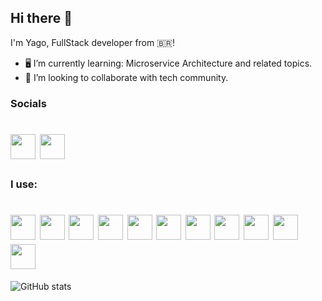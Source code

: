 ## Hi there 👋
I'm Yago, FullStack developer from 🇧🇷!

- 🖥️ I’m currently learning: Microservice Architecture and related topics. 
- 👯 I’m looking to collaborate with tech community. 

### Socials
<h1>
<a href="https://www.linkedin.com/in/yago-crispim-66b01619b/" target="blank" rel="noopener noreferrer"><img width='40px'  src="https://cdn.jsdelivr.net/gh/devicons/devicon/icons/linkedin/linkedin-original.svg" /></a>
<a href="https://twitter.com/Souza_R96" target="blank" rel="noopener noreferrer"><img width='40px' src="https://cdn.jsdelivr.net/gh/devicons/devicon/icons/twitter/twitter-original.svg" /></a>
</h1>

### I use:
<h1>
  <img width='40px' src="https://cdn.jsdelivr.net/gh/devicons/devicon/icons/javascript/javascript-original.svg" />
  <img width='40px' src="https://cdn.jsdelivr.net/gh/devicons/devicon/icons/typescript/typescript-original.svg" />
  <img width='40px' src="https://cdn.jsdelivr.net/gh/devicons/devicon/icons/python/python-original.svg" />
  <img width='40px' src="https://cdn.jsdelivr.net/gh/devicons/devicon/icons/react/react-original.svg" />
  <img width='40px' src="https://cdn.jsdelivr.net/gh/devicons/devicon/icons/redux/redux-original.svg" />
  <img width='40px' src="https://cdn.jsdelivr.net/gh/devicons/devicon/icons/nextjs/nextjs-original.svg" />
  <img width='40px' src="https://cdn.jsdelivr.net/gh/devicons/devicon/icons/storybook/storybook-original.svg" />
  <img width='40px' src="https://cdn.jsdelivr.net/gh/devicons/devicon/icons/vuejs/vuejs-original.svg" />
  <img width='40px' src="https://cdn.jsdelivr.net/gh/devicons/devicon/icons/nodejs/nodejs-original.svg" />
  <img width='40px' src="https://cdn.jsdelivr.net/gh/devicons/devicon/icons/mysql/mysql-plain.svg" />
  <img width='40px' src="https://cdn.jsdelivr.net/gh/devicons/devicon/icons/mongodb/mongodb-original.svg" />
</h1>

![GitHub stats](https://github-readme-stats.vercel.app/api?username=YagoCrispim&show_icons=true)
